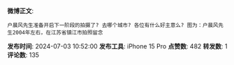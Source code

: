 **微博正文**: 
```
户晨风先生准备开启下一阶段的拍摄了? 去哪个城市? 各位有什么好主意么? 图为：户晨风先生2004年左右，在江苏省镇江市拍照留念
```
**发布时间**: 2024-07-03 10:52:00
**发布工具**: iPhone 15 Pro
**点赞数**: 482
**转发数**: 1
**评论数**: 135
